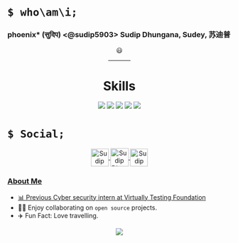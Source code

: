 <h1><code>$ who\am\i;</code></h1>
<h3> phoenix* (सुदिप) &lt;@sudip5903&gt; Sudip Dhungana, Sudey, 苏迪普</h3>

  <div align="center" id="whoami">
                  😃
   <hr width="10%">
   <h1 id="skills">Skills</h1>
   <img src="https://img.shields.io/badge/HTML5-E34F26?style=for-the-badge&logoColor=white&logo=html5">
   <img src="https://img.shields.io/badge/Python-3776AB?style=for-the-badge&logoColor=white&logo=python">
   <img src="https://img.shields.io/badge/CSS3-1572B6?style=for-the-badge&logoColor=white&logo=css3">
   <img src="https://img.shields.io/badge/JavaScript-F7DF1E?style=for-the-badge&logoColor=black&logo=javascript">
   <img src="https://img.shields.io/badge/Git-F05032?style=for-the-badge&logoColor=white&logo=git">

  </div>

<div>
<h1><code>$ Social;</code></h1>
  </div>
  
 <div align="center">
 <a href="https://linkedin.com/in/sudip-dgn-03/" target="_blank">
   <img align="center" alt="Sudip Dhungana | Linkedin " width="40px" src="http://www.prepare1.com/wp-content/uploads/2014/04/linkedin-logo-high-res-1254-1024x1024.jpg"</a> 
 <a href="https://twitter.com/Su__Dip" target="_blank">
   <img align="center" alt="Sudip Dhungana | Twitter" width="41px" src="https://raw.githubusercontent.com/anuraghazra/anuraghazra/master/assets/twitter.svg" />
</a>
   <a href=" https://www.facebook.com/sudip.dhungana.104/" target="_blank">
   <img align="center" alt="Sudip Dhungana | Facebook " width="40px" src="https://www.svgrepo.com/show/111203/facebook.svg"</a> 
   </div>
  
 ### About Me
  - 📊 Previous Cyber security intern at <a href= "https://virtuallytesting.com/" target="_blank">Virtually Testing Foundation</a>
  - 👨‍💻 Enjoy collaborating on `open source` projects.
  - ✈️ Fun Fact: Love travelling.
  <div align="center">
<a href="https://github.com/sudip5903/github-profile-views-counter">
    <img src="https://komarev.com/ghpvc/?username=sudip5903&style=for-the-badge">
</a>
   
  </div>

